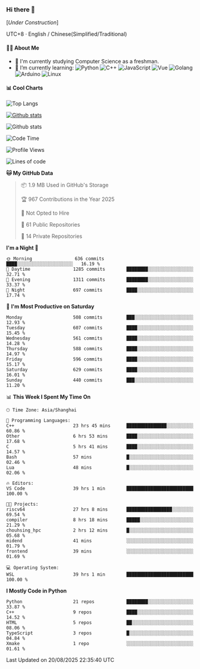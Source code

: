### Hi there 👋

\[*Under Construction*\]

UTC+8 · English / Chinese(Simplified/Traditional)

<!--
**NoNormalCreeper/NoNormalCreeper** is a ✨ _special_ ✨ repository because its `README.md` (this file) appears on your GitHub profile.

Here are some ideas to get you started:

- 🔭 I’m currently working on ...
- 🌱 I’m currently learning ...
- 👯 I’m looking to collaborate on ...
- 🤔 I’m looking for help with ...
- 💬 Ask me about ...
- 📫 How to reach me: ...
- 😄 Pronouns: ...
- ⚡ Fun fact: ...
-->

#### 👩‍💻 About Me

- 🏫 I'm currently studying Computer Science as a freshman.
- 🌱 I’m currently learning: 
![Python](https://img.shields.io/badge/-Python-blue?style=flat-square&logo=Python&logoColor=fff)
![C++](https://img.shields.io/badge/-C%2B%2B-00599C?style=flat-square&logo=C%2B%2B&logoColor=fff)
![JavaScript](https://img.shields.io/badge/-JavaScript-ffca18?style=flat-square&logo=JavaScript&logoColor=fff)
![Vue](https://img.shields.io/badge/-Vue-4FC08D?style=flat-square&logo=Vue.js&logoColor=fff)
![Golang](https://img.shields.io/badge/-Go-007d9c?style=flat-square&logo=Go&logoColor=fff)
![Arduino](https://img.shields.io/badge/-Arduino-00979D?style=flat-square&logo=Arduino&logoColor=fff)
![Linux](https://img.shields.io/badge/-Linux-FCC624?style=flat-square&logo=Linux&logoColor=fff)

#### 📊 Cool Charts

![Top Langs](https://readme-stats-zeta-six.vercel.app/api/top-langs/?username=NoNormalCreeper&layout=compact)

[![Github stats](https://readme-stats-zeta-six.vercel.app/api?username=NoNormalCreeper&show=reviews,discussions_started,discussions_answered,prs_merged,prs_merged_percentage)](https://github.com/anuraghazra/github-readme-stats)

![Github stats](https://github-profile-trophy.vercel.app/?username=NoNormalCreeper)


<!--START_SECTION:waka-->
![Code Time](http://img.shields.io/badge/Code%20Time-803%20hrs%2045%20mins-blue)

![Profile Views](http://img.shields.io/badge/Profile%20Views-0-blue)

![Lines of code](https://img.shields.io/badge/From%20Hello%20World%20I%27ve%20Written-4.4%20million%20lines%20of%20code-blue)

**🐱 My GitHub Data** 

> 📦 1.9 MB Used in GitHub's Storage 
 > 
> 🏆 967 Contributions in the Year 2025
 > 
> 🚫 Not Opted to Hire
 > 
> 📜 61 Public Repositories 
 > 
> 🔑 14 Private Repositories 
 > 
**I'm a Night 🦉** 

```text
🌞 Morning                636 commits         ████░░░░░░░░░░░░░░░░░░░░░   16.19 % 
🌆 Daytime                1285 commits        ████████░░░░░░░░░░░░░░░░░   32.71 % 
🌃 Evening                1311 commits        ████████░░░░░░░░░░░░░░░░░   33.37 % 
🌙 Night                  697 commits         ████░░░░░░░░░░░░░░░░░░░░░   17.74 % 
```
📅 **I'm Most Productive on Saturday** 

```text
Monday                   508 commits         ███░░░░░░░░░░░░░░░░░░░░░░   12.93 % 
Tuesday                  607 commits         ████░░░░░░░░░░░░░░░░░░░░░   15.45 % 
Wednesday                561 commits         ████░░░░░░░░░░░░░░░░░░░░░   14.28 % 
Thursday                 588 commits         ████░░░░░░░░░░░░░░░░░░░░░   14.97 % 
Friday                   596 commits         ████░░░░░░░░░░░░░░░░░░░░░   15.17 % 
Saturday                 629 commits         ████░░░░░░░░░░░░░░░░░░░░░   16.01 % 
Sunday                   440 commits         ███░░░░░░░░░░░░░░░░░░░░░░   11.20 % 
```


📊 **This Week I Spent My Time On** 

```text
🕑︎ Time Zone: Asia/Shanghai

💬 Programming Languages: 
C++                      23 hrs 45 mins      ███████████████░░░░░░░░░░   60.86 % 
Other                    6 hrs 53 mins       ████░░░░░░░░░░░░░░░░░░░░░   17.68 % 
C                        5 hrs 41 mins       ████░░░░░░░░░░░░░░░░░░░░░   14.57 % 
Bash                     57 mins             █░░░░░░░░░░░░░░░░░░░░░░░░   02.46 % 
Lua                      48 mins             █░░░░░░░░░░░░░░░░░░░░░░░░   02.06 % 

🔥 Editors: 
VS Code                  39 hrs 1 min        █████████████████████████   100.00 % 

🐱‍💻 Projects: 
riscv64                  27 hrs 8 mins       █████████████████░░░░░░░░   69.54 % 
compiler                 8 hrs 18 mins       █████░░░░░░░░░░░░░░░░░░░░   21.29 % 
chouhsing_hpc            2 hrs 12 mins       █░░░░░░░░░░░░░░░░░░░░░░░░   05.68 % 
midend                   41 mins             ░░░░░░░░░░░░░░░░░░░░░░░░░   01.79 % 
frontend                 39 mins             ░░░░░░░░░░░░░░░░░░░░░░░░░   01.69 % 

💻 Operating System: 
WSL                      39 hrs 1 min        █████████████████████████   100.00 % 
```

**I Mostly Code in Python** 

```text
Python                   21 repos            ████████░░░░░░░░░░░░░░░░░   33.87 % 
C++                      9 repos             ████░░░░░░░░░░░░░░░░░░░░░   14.52 % 
HTML                     5 repos             ██░░░░░░░░░░░░░░░░░░░░░░░   08.06 % 
TypeScript               3 repos             █░░░░░░░░░░░░░░░░░░░░░░░░   04.84 % 
Xmake                    1 repo              ░░░░░░░░░░░░░░░░░░░░░░░░░   01.61 % 
```




 Last Updated on 20/08/2025 22:35:40 UTC
<!--END_SECTION:waka-->

